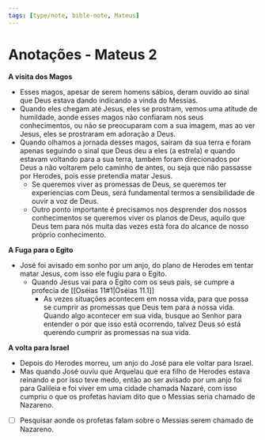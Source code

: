 ```yaml
---
tags: [type/note, bible-note, Mateus]
---
```

# Anotações - Mateus 2

**A visita dos Magos**
- Esses magos, apesar de serem homens sábios, deram ouvido ao sinal que Deus estava dando indicando a vinda do Messias.
- Quando eles chegam até Jesus, eles se prostram, vemos uma atitude de humildade, aonde esses magos não confiaram nos seus conhecimentos, ou não se preocuparam com a sua imagem, mas ao ver Jesus, eles se prostraram em adoração a Deus.
- Quando olhamos a jornada desses magos, saíram da sua terra e foram apenas seguindo o sinal que Deus deu a eles (a estrela) e quando estavam voltando para a sua terra, também foram direcionados por Deus a não voltarem pelo caminho de antes, ou seja que não passasse por Herodes, pois esse pretendia matar Jesus.
	- Se queremos viver as promessas de Deus, se queremos ter experiencias com Deus, será fundamental termos a sensibilidade de ouvir a voz de Deus.
	- Outro ponto importante é precisamos nos desprender dos nossos conhecimentos se queremos viver os planos de Deus, aquilo que Deus tem para nós muita das vezes está fora do alcance de nosso próprio conhecimento.

**A Fuga para o Egito**
- José foi avisado em sonho por um anjo, do plano de Herodes em tentar matar Jesus, com isso ele fugiu para o Egito.
	-  Quando Jesus vai para o Egito com os seus pais, se cumpre a profecia de [[Oséias 11#1|Oséias 11.1]]
		- As vezes situações acontecem em nossa vida, para que possa se cumprir as promessas que Deus tem para a nossa vida. Quando algo acontecer em sua vida, busque ao Senhor para entender o por que isso está ocorrendo, talvez Deus só está querendo cumprir as promessas na sua vida.

**A volta para Israel**
- Depois do Herodes morreu, um anjo do José para ele voltar para Israel.
- Mas quando José ouviu que Arquelau que era filho de Herodes estava reinando e por isso teve medo, então ao ser avisado por um anjo foi para Galileia e foi viver em uma cidade chamada Nazaré, com isso cumpriu o que os profetas haviam dito que o Messias seria chamado de Nazareno.

- [ ] Pesquisar aonde os profetas falam sobre o Messias serem chamado de Nazareno.

